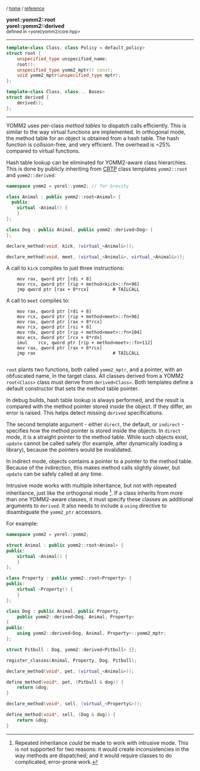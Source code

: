 
<sub>/ [home](/README.md) / [reference](/reference/README.md) </sub>

**yorel::yomm2::root**<br>
**yorel::yomm2::derived**<br>
<sub>defined in <yorel/yomm2/core.hpp></sub>

---
```c++
template<class Class, class Policy = default_policy>
struct root {
    unspecified_type unspecified_name;
    root();
    unspecified_type yomm2_mptr() const;
    void yomm2_mptr(unspecified_type mptr);
};

template<class Class, class... Bases>
struct derived {
    derived();
};
```
---
YOMM2 uses per-class _method tables_ to dispatch calls efficiently. This is
similar to the way virtual functions are implemented. In orthogonal mode, the
method table for an object is obtained from a hash table. The hash function is
collision-free, and very efficient. The overhead is ~25% compared to virtual
functions.

Hash table lookup can be eliminated for YOMM2-aware class hierarchies. This
is done by publicly inheriting from
[CRTP](https://en.wikipedia.org/wiki/Curiously_recurring_template_pattern) class
templates `yomm2::root` and `yomm2::derived`:


```c++
namespace yomm2 = yorel::yomm2; // for brevity

class Animal : public yomm2::root<Animal> {
  public:
    virtual ~Animal() {
    }
};

class Dog : public Animal, public yomm2::derived<Dog> {
};

declare_method(void, kick, (virtual_<Animal&>));

declare_method(void, meet, (virtual_<Animal&>, virtual_<Animal&>));
```


A call to `kick` compiles to just three instructions:

```
	mov	rax, qword ptr [rdi + 8]
	mov	rcx, qword ptr [rip + method<kick>::fn+96]
	jmp	qword ptr [rax + 8*rcx]         # TAILCALL
```

A call to `meet` compiles to:

```
	mov	rax, qword ptr [rdi + 8]
	mov	rcx, qword ptr [rip + method<meet>::fn+96]
	mov	rax, qword ptr [rax + 8*rcx]
	mov	rcx, qword ptr [rsi + 8]
	mov	rdx, qword ptr [rip + method<meet>::fn+104]
	mov	ecx, dword ptr [rcx + 8*rdx]
	imul	rcx, qword ptr [rip + method<meet>::fn+112]
	mov	rax, qword ptr [rax + 8*rcx]
	jmp	rax                             # TAILCALL


```

`root` plants two functions, both called `yomm2_mptr`, and a pointer, with an
obfuscated name, in the target class. All classes derived from a YOMM2
`root<Class>` class must derive from `derived<Class>`. Both templates define a
default constructor that sets the method table pointer.

In debug builds, hash table lookup is always performed, and the result is
compared with the method pointer stored inside the object. If they differ, an
error is raised. This helps detect missing `derived` specifications.

The second template argument - either `direct`, the default, or `indirect` -
specifies how the method pointer is stored inside the objects. In `direct` mode,
it is a straight pointer to the method table. While such objects exist,
`update` cannot be called safely (for example, after dynamically loading
a library), because the pointers would be invalidated.

In indirect mode, objects contains a pointer to a pointer to the method
table. Because of the indirection, this makes method calls slightly slower, but
`update` can be safely called at any time.

Intrusive mode works with multiple inheritance, but not with repeated
inheritance, just like the orthogonal mode [^1]. If a class inherits from more
than one YOMM2-aware classes, it must specify these classes as additional
arguments to `derived`. It also needs to include a `using` directive to
disambiguate the `yomm2_ptr` accessors.

For example:


```c++
namespace yomm2 = yorel::yomm2;

struct Animal : public yomm2::root<Animal> {
public:
    virtual ~Animal() {
    }
};

class Property : public yomm2::root<Property> {
public:
    virtual ~Property() {
    }
};

class Dog : public Animal, public Property,
    public yomm2::derived<Dog, Animal, Property>
{
public:
    using yomm2::derived<Dog, Animal, Property>::yomm2_mptr;
};

struct Pitbull : Dog, yomm2::derived<Pitbull> {};

register_classes(Animal, Property, Dog, Pitbull);

declare_method(void*, pet, (virtual_<Animal&>));

define_method(void*, pet, (Pitbull & dog)) {
    return &dog;
}

declare_method(void*, sell, (virtual_<Property&>));

define_method(void*, sell, (Dog & dog)) {
    return &dog;
}
```

[^1]: Repeated inheritance _could_ be made to work with intrusive mode. This is
    not supported for two reasons: it would create inconsistencies in the way
    methods are dispatched; and it would require classes to do complicated,
    error-prone work.



